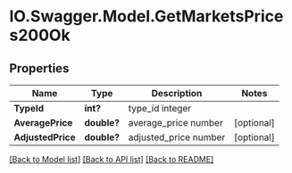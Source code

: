 # IO.Swagger.Model.GetMarketsPrices200Ok
## Properties

Name | Type | Description | Notes
------------ | ------------- | ------------- | -------------
**TypeId** | **int?** | type_id integer | 
**AveragePrice** | **double?** | average_price number | [optional] 
**AdjustedPrice** | **double?** | adjusted_price number | [optional] 

[[Back to Model list]](../README.md#documentation-for-models) [[Back to API list]](../README.md#documentation-for-api-endpoints) [[Back to README]](../README.md)

